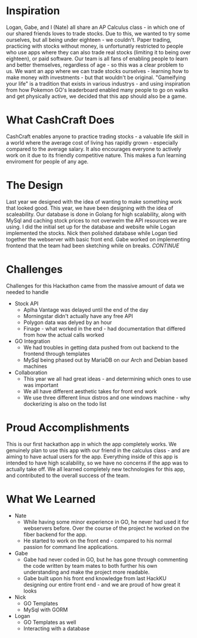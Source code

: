 # Inspiration
Logan, Gabe, and I (Nate) all share an AP Calculus class - in which one of our shared friends loves to trade stocks. Due to this, we wanted to try some ourselves, but all being under eighteen - we couldn't. Paper trading, practicing with stocks without money, is unfortunatly restricted to people who use apps where they can also trade real stocks (limiting it to being over eighteen), or paid software.
Our team is all fans of enabling people to learn and better themselves, regardless of age - so this was a clear problem to us. We want an app where we can trade stocks ourselves - learning how to make money with investments - but that wouldn't be original. "Gameifying your life" is a tradition that exists in various industrys - and using inspiration from how Pokemon GO's leaderboard enabled many people to go on walks and get physically active, we decided that this app should also be a game.
# What CashCraft Does
CashCraft enables anyone to practice trading stocks - a valuable life skill in a world where the average cost of living has rapidly grown - especially compared to the average salary. It also encourages everyone to actively work on it due to its friendly competitive nature. This makes a fun learning enviroment for people of any age.
# The Design
Last year we designed with the idea of wanting to make something work that looked good. This year, we have been designing with the idea of scaleability. Our database is done in Golang for high scalability, along with MySql and caching stock prices to not overwelm the API resources we are using. I did the initial set up for the database and website while Logan implemented the stocks. Nick then polished database while Logan tied together the webserver with basic front end. Gabe worked on implementing frontend that the team had been sketching while on breaks. *CONTINUE*
# Challenges
Challenges for this Hackathon came from the massive amount of data we needed to handle
* Stock API
  * Aplha Vantage was delayed until the end of the day
  * Morningstar didn't actually have any free API
  * Polygon data was delyed by an hour
  * Finage - what worked in the end - had documentation that differed from how the actual calls worked
* GO Integration
  * We had troubles in getting data pushed from out backend to the frontend through templates
  * MySql being phased out by MariaDB on our Arch and Debian based machines
* Collaboration
  * This year we all had great ideas - and determining which ones to use was important
  * We all have different aesthetic takes for front end work
  * We use three different linux distros and one windows machine - why dockerizing is also on the todo list
# Proud Accomplishments
This is our first hackathon app in which the app completely works. We genuinely plan to use this app with our friend in the calculus class - and are aiming to have actual users for the app. Everything inside of this app is intended to have high scalability, so we have no concerns if the app was to actually take off. We all learned completely new technologies for this app, and contributed to the overall success of the team.
# What We Learned
* Nate
  * While having some minor experience in GO, he never had used it for webservers before. Over the course of the project he worked on the fiber backend for the app.
  * He started to work on the front end - compared to his normal passion for command line applications.
* Gabe
  * Gabe had never coded in GO, but he has gone through commenting the code written by team mates to both further his own understanding and make the project more readable.
  * Gabe built upon his front end knowledge from last HackKU designing our entire front end - and we are proud of how great it looks
* Nick
  * GO Templates
  * MySql with GORM
* Logan
  * GO Templates as well
  * Interacting with a database
